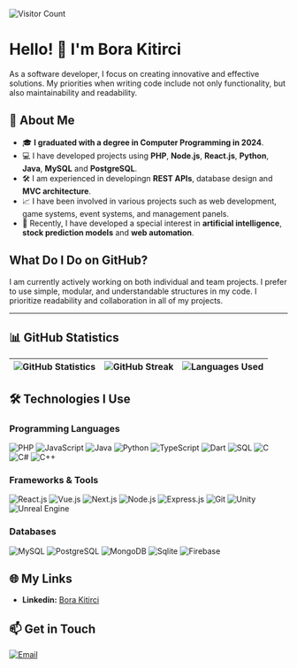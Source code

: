 ![Visitor Count](https://visitor-badge.laobi.icu/badge?page_id=borakitirci)

# Hello! 👋 I'm Bora Kitirci

As a software developer, I focus on creating innovative and effective solutions. My priorities when writing code include not only functionality, but also maintainability and readability.

## 🚀 About Me

- 🎓 **I graduated with a degree in Computer Programming in 2024**.
- 💻 I have developed projects using **PHP**, **Node.js**, **React.js**, **Python**, **Java**, **MySQL** and **PostgreSQL**.
- 🛠️ I am experienced in developingn **REST APIs**, database design and **MVC architecture**.
- 📈 I have been involved in various projects such as web development, game systems, event systems, and management panels.
- 🧠 Recently, I have developed a special interest in **artificial intelligence**, **stock prediction models** and **web automation**.

## What Do I Do on GitHub?

I am currently actively working on both individual and team projects. I prefer to use simple, modular, and understandable structures in my code.
I prioritize readability and collaboration in all of my projects.

---

## 📊 GitHub Statistics

| ![GitHub Statistics](https://github-readme-stats.vercel.app/api?username=borakitirci&theme=tokyonight&hide_border=true&include_all_commits=true&count_private=true) | ![GitHub Streak](https://github-readme-streak-stats.herokuapp.com/?user=borakitirci&theme=tokyonight&hide_border=true) | ![Languages Used](https://github-readme-stats.vercel.app/api/top-langs/?username=borakitirci&theme=tokyonight&hide_border=true&include_all_commits=true&count_private=true&layout=compact) |
|------------------------|----------------|---------------------|

## 🛠️ Technologies I Use

### Programming Languages
![PHP](https://img.shields.io/badge/-PHP-333333?style=flat&logo=php)
![JavaScript](https://img.shields.io/badge/-JavaScript-333333?style=flat&logo=javascript)
![Java](https://img.shields.io/badge/Java-333333?style=flat&logo=openjdk)
![Python](https://img.shields.io/badge/-Python-333333?style=flat&logo=python)
![TypeScript](https://img.shields.io/badge/-TypeScript-333333?style=flat&logo=typescript)
![Dart](https://img.shields.io/badge/-Dart-333333?style=flat&logo=dart)
![SQL](https://img.shields.io/badge/-SQL-333333?style=flat&logo=postgresql)
![C](https://img.shields.io/badge/-C-333333?style=flat&logo=c)
![C#](https://img.shields.io/badge/-C%23-333333?style=flat&logo=sharp)
![C++](https://img.shields.io/badge/-C++-333333?style=flat&logo=c%2B%2B)

### Frameworks & Tools
![React.js](https://img.shields.io/badge/-React-333333?style=flat&logo=react)
![Vue.js](https://img.shields.io/badge/-Vue.js-333333?style=flat&logo=vue.js)
![Next.js](https://img.shields.io/badge/-Next.js-333333?style=flat&logo=next.js)
![Node.js](https://img.shields.io/badge/-Node.js-333333?style=flat&logo=node.js)
![Express.js](https://img.shields.io/badge/-Express.js-333333?style=flat&logo=express)
![Git](https://img.shields.io/badge/-Git-333333?style=flat&logo=git)
![Unity](https://img.shields.io/badge/-Unity-333333?style=flat&logo=Unity)
![Unreal Engine](https://img.shields.io/badge/-Unreal-333333?style=flat&logo=unreal-engine)

### Databases
![MySQL](https://img.shields.io/badge/-MySQL-333333?style=flat&logo=mysql)
![PostgreSQL](https://img.shields.io/badge/-PostgreSQL-333333?style=flat&logo=postgresql)
![MongoDB](https://img.shields.io/badge/-MongoDB-333333?style=flat&logo=MongoDB)
![Sqlite](https://img.shields.io/badge/-Sqlite-333333?style=flat&logo=Sqlite)
![Firebase](https://img.shields.io/badge/-Firebase-333333?style=flat&logo=firebase)

## 🌐 My Links

- **Linkedin:** [Bora Kitirci](https://www.linkedin.com/in/borakitirci)

## 📫 Get in Touch

[![Email](https://img.shields.io/badge/Email-333333?style=flat&logo=gmail)](mailto:boraki2001@gmail.com)

